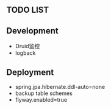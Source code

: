 TODO LIST
---

## Development
* Druid监控
* logback


## Deployment
* spring.jpa.hibernate.ddl-auto=none
* backup table schemes
* flyway.enabled=true

